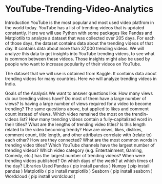 # YouTube-Trending-Video-Analytics

Introduction
YouTube is the most popular and most used video platfrom in the world today. YouTube has a list of trending videos that is updated constantly. Here we will use Python with some packages like Pandas and Matplotlib to analyze a dataset that was collected over 205 days. For each of those days, the dataset contains data about the trending videos of that day. It contains data about more than 37,000 trending videos. We will analyze this data to get insights into YouTube trending videos, to see what is common between these videos. Those insights might also be used by people who want to increase popularity of their videos on YouTube.

The dataset that we will use is obtained from Kaggle. It contains data about trending videos for many countries. Here we will analyze trending videos in India.

Goals of the Analysis
We want to answer questions like:
How many views do our trending videos have? Do most of them have a large number of views? Is having a large number of views required for a video to become trending?
The same questions above, but applied to likes and comment count instead of views.
Which video remained the most on the trendin-videos list?
How many trending videos contain a fully-capitalized word in their titles?
What are the lengths of trending video titles? Is this length related to the video becoming trendy?
How are views, likes, dislikes, comment count, title length, and other attributes correlate with (relate to) each other? How are they connected?
What are the most common words in trending video titles?
Which YouTube channels have the largest number of trending videos?
Which video category (e.g. Entertainment, Gaming, Comedy, etc.) has the largest number of trending videos?
When were trending videos published? On which days of the week? at which times of the day?
Libraries Used
Pandas ( pip install pandas )
Numpy ( pip install pandas )
Matplotlib ( pip install matplotlib )
Seaborn ( pip install seaborn )
Wordcloud ( pip install wordcloud )
